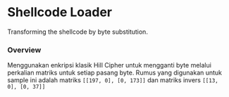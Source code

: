 # Shellcode Loader

Transforming the shellcode by byte substitution.

### Overview

Menggunakan enkripsi klasik Hill Cipher untuk mengganti byte melalui perkalian matriks untuk setiap pasang byte. Rumus yang digunakan untuk sample ini adalah matriks `[[197, 0], [0, 173]]` dan matriks invers `[[13, 0], [0, 37]]`